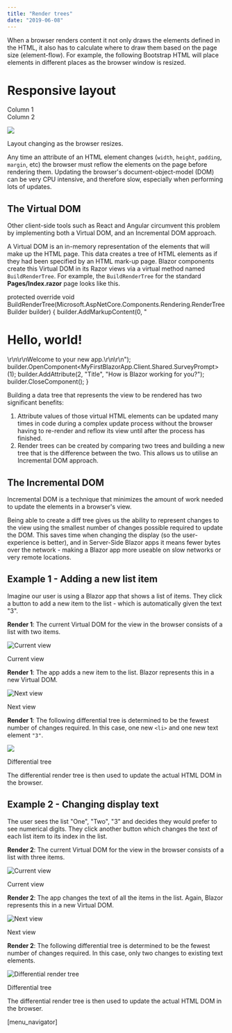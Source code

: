 ```yaml
---
title: "Render trees"
date: "2019-06-08"
---
```


When a browser renders content it not only draws the elements defined in the HTML, it also has to calculate where to draw them based on the page size (element-flow). For example, the following Bootstrap HTML will place elements in different places as the browser window is resized.

<div class="jumbotron text-center">
  <h1>Responsive layout</h1>
</div>
  
<div class="container">
  <div class="row">
    <div class="col-sm-6 col-xs-12 btn btn-default">
      Column 1
    </div>
    <div class="col-sm-6 col-xs-12 btn btn-default">
      Column 2
    </div>
  </div>
</div>

![](images/ResponsiveHtml.gif)

Layout changing as the browser resizes.

Any time an attribute of an HTML element changes (`width`, `height`, `padding`, `margin`, etc) the browser must reflow the elements on the page before rendering them. Updating the browser's document-object-model (DOM) can be very CPU intensive, and therefore slow, especially when performing lots of updates.

## The Virtual DOM

Other client-side tools such as React and Angular circumvent this problem by implementing both a Virtual DOM, and an Incremental DOM approach.

A Virtual DOM is an in-memory representation of the elements that will make up the HTML page. This data creates a tree of HTML elements as if they had been specified by an HTML mark-up page. Blazor components create this Virtual DOM in its Razor views via a virtual method named `BuildRenderTree`. For example, the `BuildRenderTree` for the standard **Pages/Index.razor** page looks like this.

protected override void BuildRenderTree(Microsoft.AspNetCore.Components.Rendering.RenderTreeBuilder builder)
{
	builder.AddMarkupContent(0, "<h1>Hello, world!</h1>\\r\\n\\r\\nWelcome to your new app.\\r\\n\\r\\n");
	builder.OpenComponent<MyFirstBlazorApp.Client.Shared.SurveyPrompt>(1);
	builder.AddAttribute(2, "Title", "How is Blazor working for you?");
	builder.CloseComponent();
}

Building a data tree that represents the view to be rendered has two significant benefits:

1. Attribute values of those virtual HTML elements can be updated many times in code during a complex update process without the browser having to re-render and reflow its view until after the process has finished.
2. Render trees can be created by comparing two trees and building a new tree that is the difference between the two. This allows us to utilise an Incremental DOM approach.

## The Incremental DOM

Incremental DOM is a technique that minimizes the amount of work needed to update the elements in a browser's view.

Being able to create a diff tree gives us the ability to represent changes to the view using the smallest number of changes possible required to update the DOM. This saves time when changing the display (so the user-experience is better), and in Server-Side Blazor apps it means fewer bytes over the network - making a Blazor app more useable on slow networks or very remote locations.

## Example 1 - Adding a new list item

Imagine our user is using a Blazor app that shows a list of items. They click a button to add a new item to the list - which is automatically given the text "3".

**Render 1**: The current Virtual DOM for the view in the browser consists of a list with two items.

![Current view](images/Incremental-1-Current.png)

Current view

**Render 1**: The app adds a new item to the list. Blazor represents this in a new Virtual DOM.

![Next view](images/Incremental-1-Next.png)

Next view

**Render 1**: The following differential tree is determined to be the fewest number of changes required. In this case, one new `<li>` and one new text element `"3"`.

![](images/Incremental-1-Diff.png)

Differential tree

The differential render tree is then used to update the actual HTML DOM in the browser.

## Example 2 - Changing display text

The user sees the list "One", "Two", "3" and decides they would prefer to see numerical digits. They click another button which changes the text of each list item to its index in the list.

**Render 2**: The current Virtual DOM for the view in the browser consists of a list with three items.

![Current view](images/Incremental-2-CurrentB.png)

Current view

**Render 2**: The app changes the text of all the items in the list. Again, Blazor represents this in a new Virtual DOM.

![Next view](images/Incremental-2-Next.png)

Next view

**Render 2**: The following differential tree is determined to be the fewest number of changes required. In this case, only two changes to existing text elements.

![Differential render tree](images/Incremental-2-Diff.png)

Differential tree

The differential render tree is then used to update the actual HTML DOM in the browser.

\[menu\_navigator\]
